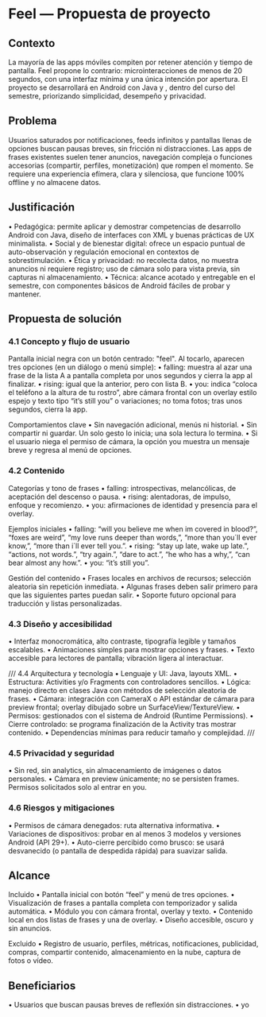 # Feel — Propuesta de proyecto

## Contexto

La mayoría de las apps móviles compiten por retener atención y tiempo de pantalla. Feel propone lo contrario: microinteracciones de menos de 20 segundos, con una interfaz mínima y una única intención por apertura. El proyecto se desarrollará en Android con Java y , dentro del curso del semestre, priorizando simplicidad, desempeño y privacidad.

## Problema

Usuarios saturados por notificaciones, feeds infinitos y pantallas llenas de opciones buscan pausas breves, sin fricción ni distracciones. Las apps de frases existentes suelen tener anuncios, navegación compleja o funciones accesorias (compartir, perfiles, monetización) que rompen el momento. Se requiere una experiencia efímera, clara y silenciosa, que funcione 100% offline y no almacene datos.

## Justificación

• Pedagógica: permite aplicar y demostrar competencias de desarrollo Android con Java, diseño de interfaces con XML y buenas prácticas de UX minimalista.
• Social y de bienestar digital: ofrece un espacio puntual de auto-observación y regulación emocional en contextos de sobrestimulación.
• Ética y privacidad: no recolecta datos, no muestra anuncios ni requiere registro; uso de cámara solo para vista previa, sin capturas ni almacenamiento.
• Técnica: alcance acotado y entregable en el semestre, con componentes básicos de Android fáciles de probar y mantener.

## Propuesta de solución

### 4.1 Concepto y flujo de usuario

Pantalla inicial negra con un botón centrado: "feel". Al tocarlo, aparecen tres opciones (en un diálogo o menú simple):
• falling: muestra al azar una frase de la lista A a pantalla completa por unos segundos y cierra la app al finalizar.
• rising: igual que la anterior, pero con lista B.
• you: indica “coloca el teléfono a la altura de tu rostro”, abre cámara frontal con un overlay estilo espejo y texto tipo “it’s still you” o variaciones; no toma fotos; tras unos segundos, cierra la app.

Comportamientos clave
• Sin navegación adicional, menús ni historial. • Sin compartir ni guardar. Un solo gesto lo inicia; una sola lectura lo termina. • Si el usuario niega el permiso de cámara, la opción you muestra un mensaje breve y regresa al menú de opciones.

### 4.2 Contenido

Categorías y tono de frases
• falling: introspectivas, melancólicas, de aceptación del descenso o pausa. 
• rising: alentadoras, de impulso, enfoque y recomienzo. 
• you: afirmaciones de identidad y presencia para el overlay.

Ejemplos iniciales
• falling: “will you believe me when im covered in blood?”, “foxes are weird”, “my love runs deeper than words,”, “more than you´ll ever know,”, “more than i´ll ever tell you.”. 
• rising: “stay up late, wake up late.”, “actions, not words.”, “try again.”, “dare to act.”, “he who has a why,”, “can bear almost any how.”. 
• you: “it’s still you”.

Gestión del contenido
• Frases locales en archivos de recursos; selección aleatoria sin repetición inmediata. 
• Algunas frases deben salir primero para que las siguientes partes puedan salir.
• Soporte futuro opcional para traducción y listas personalizadas.

### 4.3 Diseño y accesibilidad
• Interfaz monocromática, alto contraste, tipografía legible y tamaños escalables. 
• Animaciones simples para mostrar opciones y frases. 
• Texto accesible para lectores de pantalla; vibración ligera al interactuar.

/// 
4.4 Arquitectura y tecnología
• Lenguaje y UI: Java, layouts XML. 
• Estructura: Activities y/o Fragments con controladores sencillos. 
• Lógica: manejo directo en clases Java con métodos de selección aleatoria de frases. 
• Cámara: integración con CameraX o API estándar de cámara para preview frontal; overlay dibujado sobre un SurfaceView/TextureView. 
• Permisos: gestionados con el sistema de Android (Runtime Permissions). 
• Cierre controlado: se programa finalización de la Activity tras mostrar contenido. 
• Dependencias mínimas para reducir tamaño y complejidad.
///

### 4.5 Privacidad y seguridad
• Sin red, sin analytics, sin almacenamiento de imágenes o datos personales. 
• Cámara en preview únicamente; no se persisten frames. Permisos solicitados solo al entrar en you.

### 4.6 Riesgos y mitigaciones
• Permisos de cámara denegados: ruta alternativa informativa. 
• Variaciones de dispositivos: probar en al menos 3 modelos y versiones Android (API 29+). 
• Auto-cierre percibido como brusco: se usará desvanecido (o pantalla de despedida rápida) para suavizar salida.

## Alcance

Incluido
• Pantalla inicial con botón “feel” y menú de tres opciones. 
• Visualización de frases a pantalla completa con temporizador y salida automática. 
• Módulo you con cámara frontal, overlay y texto. 
• Contenido local en dos listas de frases y una de overlay. 
• Diseño accesible, oscuro y sin anuncios.

Excluido
• Registro de usuario, perfiles, métricas, notificaciones, publicidad, compras, compartir contenido, almacenamiento en la nube, captura de fotos o vídeo.

## Beneficiarios

• Usuarios que buscan pausas breves de reflexión sin distracciones. 
• yo
